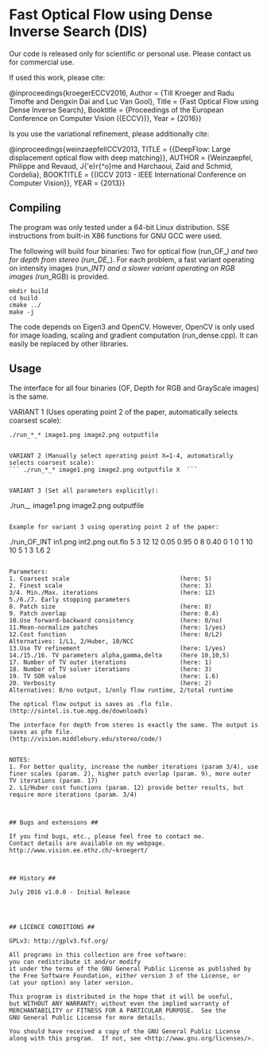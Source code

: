 # Fast Optical Flow using Dense Inverse Search (DIS) #

Our code is released only for scientific or personal use.
Please contact us for commercial use.

If used this work, please cite:

@inproceedings{kroegerECCV2016,
  Author    = {Till Kroeger and Radu Timofte and Dengxin Dai and Luc Van Gool},
  Title     = {Fast Optical Flow using Dense Inverse Search},
  Booktitle = {Proceedings of the European Conference on Computer Vision ({ECCV})},
  Year      = {2016}}

Is you use the variational refinement, please additionally cite:

@inproceedings{weinzaepfelICCV2013,
  TITLE = {{DeepFlow: Large displacement optical flow with deep matching}},
  AUTHOR = {Weinzaepfel, Philippe and Revaud, J{\'e}r{\^o}me and Harchaoui, Zaid and Schmid, Cordelia},
  BOOKTITLE = {{ICCV 2013 - IEEE International Conference on Computer Vision}},
  YEAR = {2013}}

  
  
  
## Compiling ##

The program was only tested under a 64-bit Linux distribution.
SSE instructions from built-in X86 functions for GNU GCC were used.

The following will build four binaries: 
Two for optical flow (run_OF_*) and two for depth from stereo (run_DE_*).
For each problem, a fast variant operating on intensity images (run_*_INT) and 
a slower variant operating on RGB images (run_*_RGB) is provided.

```
mkdir build
cd build
cmake ../
make -j
```

The code depends on Eigen3 and OpenCV. However, OpenCV is only used for image loading, 
scaling and gradient computation (run_dense.cpp). It can easily be replaced by other libraries.
      
      
      
      
## Usage ##
The interface for all four binaries (OF, Depth for RGB and GrayScale images) is the same.

VARIANT 1 (Uses operating point 2 of the paper, automatically selects coarsest scale):
```
./run_*_* image1.png image2.png outputfile


VARIANT 2 (Manually select operating point X=1-4, automatically selects coarsest scale):
``` ./run_*_* image1.png image2.png outputfile X  ```


VARIANT 3 (Set all parameters explicitly):
```
./run_*_* image1.png image2.png outputfile
```

Example for variant 3 using operating point 2 of the paper:
```
./run_OF_INT in1.png int2.png out.flo 5 3 12 12 0.05 0.95 0 8 0.40 0 1 0 1 10 10 5 1 3 1.6 2
```

Parameters:
1. Coarsest scale                               (here: 5)
2. Finest scale                                 (here: 3)
3/4. Min./Max. iterations                       (here: 12)
5./6./7. Early stopping parameters
8. Patch size                                   (here: 8)
9. Patch overlap                                (here: 0.4)
10.Use forward-backward consistency             (here: 0/no)
11.Mean-normalize patches                       (here: 1/yes)
12.Cost function                                (here: 0/L2)  Alternatives: 1/L1, 2/Huber, 10/NCC
13.Use TV refinement                            (here: 1/yes)
14./15./16. TV parameters alpha,gamma,delta     (here 10,10,5)
17. Number of TV outer iterations               (here: 1)
18. Number of TV solver iterations              (here: 3)
19. TV SOR value                                (here: 1.6)
20. Verbosity                                   (here: 2) Alternatives: 0/no output, 1/only flow runtime, 2/total runtime

The optical flow output is saves as .flo file.
(http://sintel.is.tue.mpg.de/downloads)

The interface for depth from stereo is exactly the same. The output is saves as pfm file.
(http://vision.middlebury.edu/stereo/code/)


NOTES:
1. For better quality, increase the number iterations (param 3/4), use finer scales (param. 2), higher patch overlap (param. 9), more outer TV iterations (param. 17)
2. L1/Huber cost functions (param. 12) provide better results, but require more iterations (param. 3/4)



## Bugs and extensions ##

If you find bugs, etc., please feel free to contact me.
Contact details are available on my webpage.
http://www.vision.ee.ethz.ch/~kroegert/



## History ##

July 2016 v1.0.0 - Initial Release




## LICENCE CONDITIONS ##

GPLv3: http://gplv3.fsf.org/

All programs in this collection are free software: 
you can redistribute it and/or modify
it under the terms of the GNU General Public License as published by
the Free Software Foundation, either version 3 of the License, or
(at your option) any later version.

This program is distributed in the hope that it will be useful,
but WITHOUT ANY WARRANTY; without even the implied warranty of
MERCHANTABILITY or FITNESS FOR A PARTICULAR PURPOSE.  See the
GNU General Public License for more details.

You should have received a copy of the GNU General Public License
along with this program.  If not, see <http://www.gnu.org/licenses/>.











